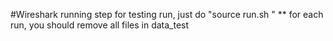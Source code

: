 #Wireshark running step
for testing run, just do "source run.sh <round trip> <stop time>"
**
for each run, you should remove all files in data_test
